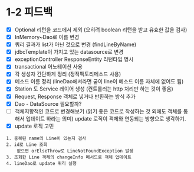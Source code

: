 # 1-2  피드백
- [x] Optional 리턴을 코드에서 제외 (오히려 boolean 리턴을 받고 유효한 값을 검사)
- [x] InMemory~Dao로 이름 변경
- [x] 쿼리 결과가 list가 아닌 것으로 변경 (findLineByName)
- [x] jdbcTemplate이 가지고 있는 datasource로 변경
- [x] exceptionController ResponseEntity 리턴타입 명시
- [x] transactional 어노테이션 사용
- [x] 각 생성자 간단하게 정리 (정적팩토리메소드 사용)
- [x] 메소드 이름 정리 (lineDao에서라면 굳이 line이 메소드 이름 자체에 없어도 됨)
- [x] Station 도 Service 레이어 생성 (컨트롤러는 http 처리만 하는 것이 좋음)
- [x] Request, Response 객체로 넣거나 반환하는 방식 추가
- [x] Dao - DataSource 필요할까?
- [ ] 객체지향적인 코드로 변경해보기 (읽기 좋은 코드로 작성하는 것 외에도 객체를 통해서 업데이트 하라는 의미)
  update 로직이 객체와 연동되는 방향으로 생각하기.
- [x] update 로직 고민 
```text
1. 중복된 name의 Line이 있는지 검사
2. id로 Line 조회
    없으면 orElseThrow로 LineNotFoundException 발생
3. 조회한 Line 객체의 changeInfo 메서드로 객체 업데이트
4. lineDao로 update 쿼리 실행
```
